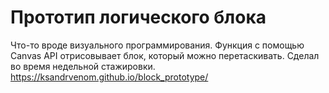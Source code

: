 Прототип логического блока
==========================
Что-то вроде визуального программирования.  Функция с помощью Canvas API отрисовывает блок, который можно перетаскивать. Сделал во время недельной стажировки.
https://ksandrvenom.github.io/block_prototype/
